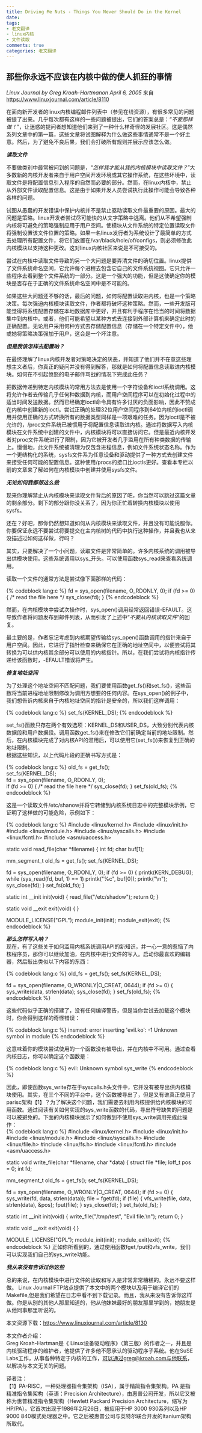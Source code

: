 ```yaml
---
title: Driving Me Nuts - Things You Never Should Do in the Kernel
date: 
tags:
- 老文翻译
- linux内核
- 文件读取
comments: true
categories: 老文翻译
---
```

 
## 那些你永远不应该在内核中做的使人抓狂的事情  
*Linux Journal by Greg Kroah-Hartmanon April 6, 2005*
来自 <https://www.linuxjournal.com/article/8110> 
 
在面向新开发者的linux内核编程邮件列表中（参见在线资源），有很多常见的问题被提了出来。几乎每次都有这样的一些问题被提出，它们的答案总是：“*不要那样做！*”，让迷惑的提问者想知道他们来到了一种什么样奇怪的发展社区。这是偶然系列文章中的第一篇，这些文章将试图解释为什么做这些事情通常不是一个好主意。然后，为了避免不良后果，我们会打破所有规则并展示应该怎么做。
<!-- more -->
***读取文件***  


不要做类别中最常被问到的问题是，“*怎样我才能从我的内核模块中读取文件？*”大多数新的内核开发者来自于用户空间开发环境或其它操作系统，在这些环境中，读取文件是将配置信息引入程序的自然而必要的部分。然而，在linux内核中，禁止从外部文件读取配置信息。这是由于如果开发人员尝试执行此操作可能会导致各种各样的问题。

试图从愚蠢的开发错误中保护内核并不是禁止驱动读取文件最重要的原因。最大的问题是策略。linux开发者尝试尽可能快的从文字策略中逃离。他们从不希望强制内核将可避免的策略强制应用于用户空间。使模块从文件系统的特定位置读取文件将强制设置该文件位置的策略。如果一名linux发行者为系统设计了最简单的方式去处理所有配置文件，将它们放置在/var/black/hole/of/configs，则必须修改此内核模块以支持这种更改。这对linux内核社区来说是不可接受的。  

尝试在内核中读取文件导致的另一个大问题是要弄清文件的确切位置。linux提供了文件系统命名空间，它允许每个进程去包含它自己的文件系统视图。它只允许一些程序去看到整个文件系统的一部分。这是一个强大的功能，但是这使确定你的模块是否存在于正确的文件系统命名空间中是不可能的。  

如果这些大问题还不够的话，最后的问题，如何将配置读取进内核，也是一个策略决策。每次强迫内核模块读取文件，作者都将破坏这种策略。然而，一些开发版可能觉得将系统配置存储在本地数据库中更好，并且有利于程序在恰当的时间将数据集中到内核中。或者，他们可能希望以某种方式去连接到外部计算机来确定此时的正确配置。无论用户采用何种方式去存储配置信息（存储在一个特定文件中），他或她将策略决策强加于用户，这会是一个坏注意。  

***但是我该怎样去配置呐？***

在最终理解了linux内核开发者对策略决定的厌恶，并知道了他们并不在意这些理想主义者后，你真正的疑问并没有得到解答，那就是如何将配置信息读取进内核模块。如何在不引起愤怒的电子邮件骂战的情况下完成此任务？  

把数据传递到特定内核模块的常用方法去是使用一个字符设备和ioctl系统调用。这将允许作者去传输几乎任何种数据到内核，而用户空间程序可以在初始化过程中的适当时间发送数据。然而已经确定ioctl命令具有许多讨厌的负面影响，因此不赞成在内核中创建新的ioctl。尝试正确的处理32位用户空间程序到64位内核的ioctl调用并使用正确的方式转换所有的数据类型同样是一项艰难的任务。因为ioctl是不被允许的，/proc文件系统已被惯用于将配置信息读取进内核。通过将数据写入内核模块在文件系统中创建的文件中，内核模块将可以直接访问它。但是最近内核开发者对proc文件系统进行了限制，因为它被开发者几乎滥用在所有种类数据的传输上。慢慢地，此文件系统被清理为仅包含进程信息，例如文件系统状态名称。作为一个更结构化的系统，sysfs文件系为任意设备和驱动提供了一种方式去创建文件来接受任何可能的配置信息。这种使用/procs的接口比ioctls更好。查看本专栏以前的文章来了解如何在内核模块中创建并使用sysfs文件。  

***无论如何我都想这么做***  

现来你理解禁止从内核模块来读取文件背后的原因了吧，你当然可以跳过这篇文章的剩余部分。剩下的部分跟你没关系了，因为你正忙着转换内核模块以使用sysfs。  

还在？好吧，那你仍然想知道如何从内核模块来读取文件，并且没有可能说服你。你要保证永远不要尝试将要提交在主内核树的代码中执行这种操作，并且我也从来没描述过如何这样做，行吗？  

其实，只要解决了一个小问题，读取文件是非常简单的。许多内核系统的调用被导出供模块使用。这些系统调用以sys_开头。可以使用函数sys_read来查看系统调用。  

读取一个文件的通常方法是尝试像下面那样的代码：  

{% codeblock lang:c %}
fd = sys_open(filename, O_RDONLY, 0);
    if (fd >= 0) {
         /* read the file here */
        sys_close(fd);
    } 
{% endcodeblock %} 

然而，在内核模块中尝试次操作时，sys_open()调用经常返回错误-EFAULT。这导致作者将问题发布到邮件列表，从而引发了上述中“*不要从内核读取文件*”的回复。  

最主要的是，作者忘记考虑到内核期望传输给sys_open()函数调用的指针来自于用户空间。因此，它进行了指针检查来确保它在正确的地址空间中，以便尝试将其转换为可以供内核其余部分可以使用的内核指针。所以，在我们尝试将内核指针传递给该函数时，-EFAULT错误将产生。  

***修复地址空间*** 

为了处理这个地址空间不匹配问题，我们要使用函数get_fs()和set_fs()，这些函数将当前进程地址限制修改为调用方想要的任何内容。在sys_open()的例子中，我们想告诉内核来自于内核地址空间的指针是安全的，所以我们这样调用：  

{% codeblock lang:c %}
set_fs(KERNEL_DS);
{% endcodeblock %} 

set_fs()函数只存在两个有效选项：KERNEL_DS和USER_DS，大致分别代表内核数据段和用户数据段。调用函数get_fs()来在修改它们前确定当前的地址限制。然后，在内核模块完成了对内核API的滥用后，可以使用它(set_fs())来恢复到正确的地址限制。  
根据这些知识，以上代码片段的正确书写方式是：  

{% codeblock lang:c %}
old_fs = get_fs();  
set_fs(KERNEL_DS);  
fd = sys_open(filename, O_RDONLY, 0);  
if (fd >= 0) {
  /* read the file here */
  sys_close(fd);
}
set_fs(old_fs);
{% endcodeblock %} 

这是一个读取文件/etc/shanow并将它转储到内核系统日志中的完整模块示例，它证明了这样做的可能危险，示例如下：  

{% codeblock lang:c %}
#include <linux/kernel.h>
#include <linux/init.h>
#include <linux/module.h>
#include <linux/syscalls.h>
#include <linux/fcntl.h>
#include <asm/uaccess.h>

static void read_file(char *filename)
{
  int fd;
  char buf[1];

  mm_segment_t old_fs = get_fs();
  set_fs(KERNEL_DS);

  fd = sys_open(filename, O_RDONLY, 0);
  if (fd >= 0) {
    printk(KERN_DEBUG);
    while (sys_read(fd, buf, 1) == 1)
      printk("%c", buf[0]);
    printk("\n");
    sys_close(fd);
  }
  set_fs(old_fs);
}

static int __init init(void)
{
  read_file("/etc/shadow");
  return 0;
}

static void __exit exit(void)
{ }

MODULE_LICENSE("GPL");
module_init(init);
module_exit(exit);
{% endcodeblock %} 

***那么怎样写入呐？***  
现在，有了这些关于如何滥用内核系统调用API的新知识，并一心一意的惹恼了内核程序员，那你可以继续加油，在内核中进行文件的写入。启动你最喜欢的编辑器，然后敲出类似以下内容的东西：  

{% codeblock lang:c %}
old_fs = get_fs();
set_fs(KERNEL_DS);

fd = sys_open(filename, O_WRONLY|O_CREAT, 0644);
if (fd >= 0) {
  sys_write(data, strlen(data);
  sys_close(fd);
}
set_fs(old_fs);
{% endcodeblock %} 

这些代码似乎正确的搭建了，没有任何编译警告，但是当你尝试去加载这个模块时，你会得到这样的奇怪错误：  

{% codeblock lang:c %}
insmod: error inserting 'evil.ko': -1 Unknown symbol in module
{% endcodeblock %} 

这意味着你的模块尝试使用的一个函数没有被导出，并在内核中不可用。通过查看内核日志，你可以确定这个函数是：  

{% codeblock lang:c %}
evil: Unknown symbol sys_write
{% endcodeblock %}

因此，即使函数sys_write存在于syscalls.h头文件中，它并没有被导出供内核模块使用。其实，在三个不同的平台中，这个函数被导出了，但是又有谁真正使用了parisc架构【1】？为了解决这个问题，我们需要去利用内核提供给内核模块的可用函数。通过阅读有关如何实现的sys_write函数的代码，导出符号缺失的问题是可以被避免的。下面的内核模块展示了如何做到不使用sys_write调用完成此操作：  
{% codeblock lang:c %}
#include <linux/kernel.h>
#include <linux/init.h>
#include <linux/module.h>
#include <linux/syscalls.h>
#include <linux/file.h>
#include <linux/fs.h>
#include <linux/fcntl.h>
#include <asm/uaccess.h>

static void write_file(char *filename, char *data)
{
  struct file *file;
  loff_t pos = 0;
  int fd;

  mm_segment_t old_fs = get_fs();
  set_fs(KERNEL_DS);

  fd = sys_open(filename, O_WRONLY|O_CREAT, 0644);
  if (fd >= 0) {
    sys_write(fd, data, strlen(data));
    file = fget(fd);
    if (file) {
      vfs_write(file, data, strlen(data), &pos);
      fput(file);
    }
    sys_close(fd);
  }
  set_fs(old_fs);
}

static int __init init(void)
{
  write_file("/tmp/test", "Evil file.\n");
  return 0;
}

static void __exit exit(void)
{ }

MODULE_LICENSE("GPL");
module_init(init);
module_exit(exit);
{% endcodeblock %}
正如你所看到的，通过使用函数fget,fput和vfs_write，我们可以实现我们自己的sys_write功能。  

***我从来没有告诉过你这些***  

总的来说，在内核模块中进行文件的读取和写入是非常非常糟糕的。永远不要这样做。  Linux Journal FTP站点提供了本文中的两个模块以及用于编译它们的Makefile,但是我们希望在日志中看不到下载记录。而且，我从来没有告诉你这样做。你是从别的其他人那里知道的，他从他妹妹最好的朋友那里学到的，她朋友是从他同事那里听说的。  

本文资源下载：https://www.linuxjournal.com/article/8130  

本文作者介绍：  
Greg Kroah-Hartman是《 Linux设备驱动程序》（第三版）的作者之一，并且是内核驱动程序的维护者，他提供了许多他不愿承认的驱动程序子系统。他在SuSE Labs工作，从事各种特定于内核的工作，可以通过greg@kroah.com与他联系，以解决与本文无关的问题。  

译者注：  
【1】PA-RISC，一种处理器指令集架构（ISA），属于精简指令集架构。PA 是指精准指令集架构（英语：Precision Architecture），由惠普公司开发，所以它又被称为惠普精准指令集架构（Hewlett Packard Precision Architecture，缩写为HP/PA）。它首次出现于1986年2月26日，被应用于HP 3000 930系列以及HP 9000 840模式处理器之中。它之后被惠普公司与英特尔联合开发的Itanium架构所取代。